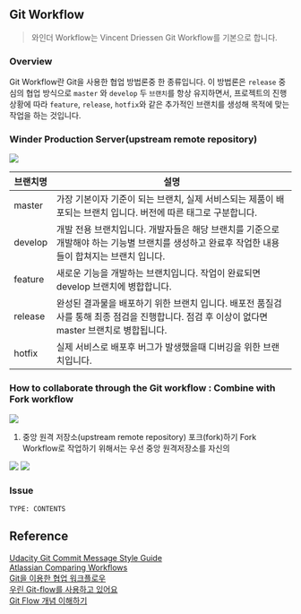 ## Git Workflow

> 와인더 Workflow는 Vincent Driessen Git Workflow를 기본으로 합니다.

### Overview

Git Workflow란 Git을 사용한 협업 방법론중 한 종류입니다. 이 방법론은 `release` 중심의 협업 방식으로  `master` 와 `develop` 두 `브랜치`를 항상 유지하면서, 프로젝트의 진행 상황에 따라 `feature`, `release`, `hotfix`와 같은 추가적인 브랜치를 생성해 목적에 맞는 작업을 하는 것입니다.

### Winder Production Server(upstream remote repository)

<img src="https://dm2305files.storage.live.com/y4mXUFt00KbbJgusJ7fXQiXFUmkSaFmgZojzg667kq5xQ1kHbAMjeQS0Q_2PrFzOTfuRlnXdUPgHMwSOWddaM2MQWmWIgxxYuOIqH-boszsUVaSgC6WpUk_Yed3k1G7sLH2B2eVa55iEfQSKiOm5NrlA5r6M0VpSMbMzBRfWHf15SQJ2eT5Znr_sGe7BlvtgENL?width=881&height=421&cropmode=none" />

브랜치명|설명
---|---
master|가장 기본이자 기준이 되는 브랜치, 실제 서비스되는 제품이 배포되는 브랜치 입니다. 버전에 따른 태그로 구분합니다.
develop|개발 전용 브랜치입니다. 개발자들은 해당 브랜치를 기준으로 개발해야 하는 기능별 브랜치를 생성하고 완료후 작업한 내용들이 합쳐지는 브랜치 입니다.
feature|새로운 기능을 개발하는 브랜치입니다. 작업이 완료되면 develop 브랜치에 병합합니다.
release|완성된 결과물을 배포하기 위한 브랜치 입니다. 배포전 품질검사를 통해 최종 점검을 진행합니다. 점검 후 이상이 없다면 master 브랜치로 병합됩니다.
hotfix|실제 서비스로 배포후 버그가 발생했을때 디버깅을 위한 브랜치입니다.

### How to collaborate through the Git workflow : Combine with Fork workflow

<img src="https://dm2305files.storage.live.com/y4mMRcdgMMb3xtze6odVdm_GL_zb1m7rKfk_65wY0j4huZK5mx7rYgJ7IsiEiwQQDXGzdPC741Z5h-Q_OsyNsvaU96c-dSlKGXa9rDCb4z8sribIeOfWkYMzguGN6SATqzXIOykvSYB6bcmhAEmst1zgOxR-NrzqcndkG2L21tftaCFN-5V-QhycnbXWAlok1wN?width=1281&height=1025&cropmode=none" />


1. 중앙 원격 저장소(upstream remote repository) 포크(fork)하기
    Fork Workflow로 작업하기 위해서는 우선 중앙 원격저장소를 자신의 
<img src="https://dm2305files.storage.live.com/y4mi6K4k2YD9R1MQMfGfTJxsc2LTHdan3imS1J0pRX6dTshW7JGXytbeMgQOlIR_v1Yx-7HHamCTly-GvedKN4WAtqmj03tu7hDxb17KA3X0Bg_6K4LsO1a4cguGnNaf8i4pnS-aBa2xcqyVpxwgAXfNvd8v-x1hJxWaDQ77ivuJPuz_3wyq0xmSICLG8zZPXKj?width=1320&height=710&cropmode=none" />
<img src="https://dm2305files.storage.live.com/y4m4Cs08x7-v3c4R8VA0BLS0eyc3UmpbU-HI1-xf5JQD2c6QP3wlvSG1p-fIKCSRufUdqs9C637gRZSkDobncnd3-9v8o5Z1Y_o8Xw4nPc9R0EBK23A6KlbFLIJGcxdWLRSuJkt14aTQLNdX0jovdjwsShhykB1FfQvnET0q3VtToVt18gm-Zl8yaAEQdgHG1IO?width=1248&height=288&cropmode=none" />

### Issue

`TYPE: CONTENTS`

## Reference
[Udacity Git Commit Message Style Guide](https://udacity.github.io/git-styleguide/)   
[Atlassian Comparing Workflows](https://www.atlassian.com/git/tutorials/comparing-workflows)   
[Git을 이용한 협업 워크플로우](https://lhy.kr/git-workflow)   
[우린 Git-flow를 사용하고 있어요](https://techblog.woowahan.com/2553/)   
[Git Flow 개념 이해하기](https://ux.stories.pe.kr/183)
